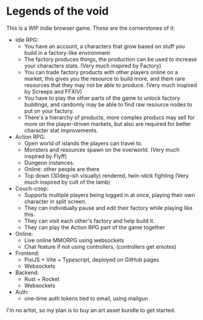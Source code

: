# Legends of the void

This is a WIP indie browser game. These are the cornerstones of it:

- Idle RPG:
  - You have an account, a characters that grow based on stuff you build in a factory-like environment
  - The factory produces things, the production can be used to increase your characters stats. (Very much inspired by Factory)
  - You can trade factory products with other players online on a market, this gives you the resource to build more, and them rare resources that they may not be able to produce. (Very much inspired by Screeps and FFXIV)
  - You have to play the other parts of the game to unlock factory buildings, and randomly may be able to find raw resource nodes to put on your factory.
  - There's a hierarchy of products, more complex producs may sell for more on the player-driven markets, but also are required for better character stat improvements.
- Action RPG:
  - Open world of islands the players can travel to.
  - Monsters and resources spawn on the overworld. (Very much inspired by Flyff)
  - Dungeon instances.
  - Online: other people are there
  - Top down (30deg-ish visually) rendered, twin-stick fighting (Very much inspired by cult of the lamb)
- Couch-coop:
  - Supports multiple players being logged in at once, playing their own character in split screen.
  - They can individually pause and edit their factory while playing like this.
  - They can visit each other's factory and help build it.
  - They can play the Action RPG part of the game together
- Online:
  - Live online MMORPG using websockets
  - Chat feature if not using controllers, (controllers get emotes)
- Frontend:
  - PixiJS + Vite + Typescript, deployed on GitHub pages
  - Websockets
- Backend:
  - Rust + Rocket
  - Websockets
- Auth:
  - one-time auth tokens tied to email, using mailgun

I'm no artist, so my plan is to buy an art asset bundle to get started.
